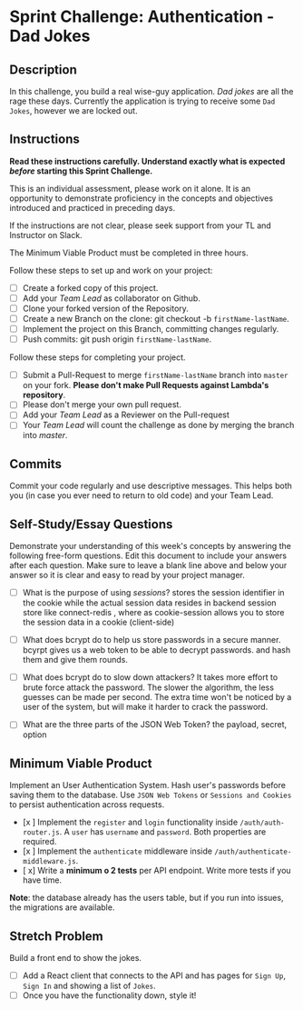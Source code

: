 # Sprint Challenge: Authentication - Dad Jokes

## Description

In this challenge, you build a real wise-guy application. _Dad jokes_ are all the rage these days. Currently the application is trying to receive some `Dad Jokes`, however we are locked out.

## Instructions

**Read these instructions carefully. Understand exactly what is expected _before_ starting this Sprint Challenge.**

This is an individual assessment, please work on it alone. It is an opportunity to demonstrate proficiency in the concepts and objectives introduced and practiced in preceding days.

If the instructions are not clear, please seek support from your TL and Instructor on Slack.

The Minimum Viable Product must be completed in three hours.

Follow these steps to set up and work on your project:

- [ ] Create a forked copy of this project.
- [ ] Add your _Team Lead_ as collaborator on Github.
- [ ] Clone your forked version of the Repository.
- [ ] Create a new Branch on the clone: git checkout -b `firstName-lastName`.
- [ ] Implement the project on this Branch, committing changes regularly.
- [ ] Push commits: git push origin `firstName-lastName`.

Follow these steps for completing your project.

- [ ] Submit a Pull-Request to merge `firstName-lastName` branch into `master` on your fork. **Please don't make Pull Requests against Lambda's repository**.
- [ ] Please don't merge your own pull request.
- [ ] Add your _Team Lead_ as a Reviewer on the Pull-request
- [ ] Your _Team Lead_ will count the challenge as done by merging the branch into _master_.

## Commits

Commit your code regularly and use descriptive messages. This helps both you (in case you ever need to return to old code) and your Team Lead.

## Self-Study/Essay Questions

Demonstrate your understanding of this week's concepts by answering the following free-form questions. Edit this document to include your answers after each question. Make sure to leave a blank line above and below your answer so it is clear and easy to read by your project manager.

- [ ] What is the purpose of using _sessions_?
    stores the session identifier in the cookie while the actual session data resides in backend session store like connect-redis , where as cookie-session allows you to store the session data in a cookie (client-side)
- [ ] What does bcrypt do to help us store passwords in a secure manner.
    bcyrpt gives us a web token to be able to decrypt passwords. and hash them and give them rounds.

- [ ] What does bcrypt do to slow down attackers?
 It takes more effort to brute force attack the password. The slower the algorithm, the less guesses can be made per second. The extra time won't be noticed by a user of the system, but will make it harder to crack the password.

- [ ] What are the three parts of the JSON Web Token?
the payload, secret, option
## Minimum Viable Product

Implement an User Authentication System. Hash user's passwords before saving them to the database. Use `JSON Web Tokens` or `Sessions and Cookies` to persist authentication across requests.

- [x ] Implement the `register` and `login` functionality inside `/auth/auth-router.js`. A `user` has `username` and `password`. Both properties are required.
- [x ] Implement the `authenticate` middleware inside `/auth/authenticate-middleware.js`.
- [ x] Write a **minimum o 2 tests** per API endpoint. Write more tests if you have time.

**Note**: the database already has the users table, but if you run into issues, the migrations are available.

## Stretch Problem

Build a front end to show the jokes.

- [ ] Add a React client that connects to the API and has pages for `Sign Up`, `Sign In` and showing a list of `Jokes`.
- [ ] Once you have the functionality down, style it!
